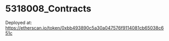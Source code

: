 # 5318008_Contracts
Deployed at: 
https://etherscan.io/token/0xbb493890c5a30a047576f9114081cb65038c651c
